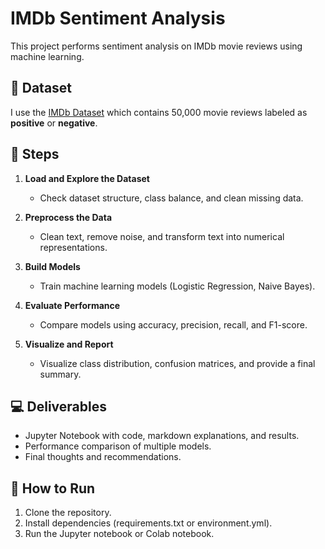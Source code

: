 # IMDb Sentiment Analysis

This project performs sentiment analysis on IMDb movie reviews using machine learning.

## 📂 Dataset

I use the [IMDb Dataset](https://ai.stanford.edu/~amaas/data/sentiment/) which contains 50,000 movie reviews labeled as **positive** or **negative**.

## 🔧 Steps

1. **Load and Explore the Dataset**  
   - Check dataset structure, class balance, and clean missing data.

2. **Preprocess the Data**  
   - Clean text, remove noise, and transform text into numerical representations.

3. **Build Models**  
   - Train machine learning models (Logistic Regression, Naive Bayes).
     

4. **Evaluate Performance**  
   - Compare models using accuracy, precision, recall, and F1-score.

5. **Visualize and Report**  
   - Visualize class distribution, confusion matrices, and provide a final summary.

## 💻 Deliverables

- Jupyter Notebook with code, markdown explanations, and results.
- Performance comparison of multiple models.
- Final thoughts and recommendations.

## 🚀 How to Run

1. Clone the repository.
2. Install dependencies (requirements.txt or environment.yml).
3. Run the Jupyter notebook or Colab notebook.

